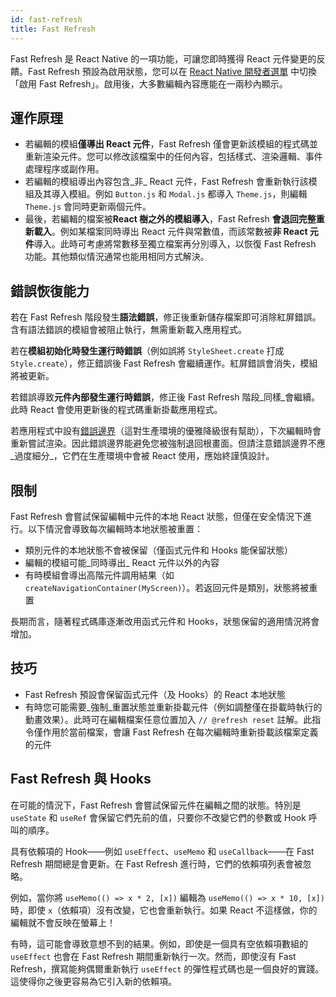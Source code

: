 ```yaml
---
id: fast-refresh
title: Fast Refresh
---
```


Fast Refresh 是 React Native 的一項功能，可讓您即時獲得 React 元件變更的反饋。Fast Refresh 預設為啟用狀態，您可以在 [React Native 開發者選單](/docs/debugging#accessing-the-in-app-developer-menu) 中切換「啟用 Fast Refresh」。啟用後，大多數編輯內容應能在一兩秒內顯示。

## 運作原理

- 若編輯的模組**僅導出 React 元件**，Fast Refresh 僅會更新該模組的程式碼並重新渲染元件。您可以修改該檔案中的任何內容，包括樣式、渲染邏輯、事件處理程序或副作用。
- 若編輯的模組導出內容包含_非_ React 元件，Fast Refresh 會重新執行該模組及其導入模組。例如 `Button.js` 和 `Modal.js` 都導入 `Theme.js`，則編輯 `Theme.js` 會同時更新兩個元件。
- 最後，若編輯的檔案被**React 樹之外的模組導入**，Fast Refresh **會退回完整重新載入**。例如某檔案同時導出 React 元件與常數值，而該常數被**非 React 元件**導入。此時可考慮將常數移至獨立檔案再分別導入，以恢復 Fast Refresh 功能。其他類似情況通常也能用相同方式解決。

## 錯誤恢復能力

若在 Fast Refresh 階段發生**語法錯誤**，修正後重新儲存檔案即可消除紅屏錯誤。含有語法錯誤的模組會被阻止執行，無需重新載入應用程式。

若在**模組初始化時發生運行時錯誤**（例如誤將 `StyleSheet.create` 打成 `Style.create`），修正錯誤後 Fast Refresh 會繼續運作。紅屏錯誤會消失，模組將被更新。

若錯誤導致**元件內部發生運行時錯誤**，修正後 Fast Refresh 階段_同樣_會繼續。此時 React 會使用更新後的程式碼重新掛載應用程式。

若應用程式中設有[錯誤邊界](https://reactjs.org/docs/error-boundaries.html)（這對生產環境的優雅降級很有幫助），下次編輯時會重新嘗試渲染。因此錯誤邊界能避免您被強制退回根畫面。但請注意錯誤邊界不應_過度細分_，它們在生產環境中會被 React 使用，應始終謹慎設計。

## 限制

Fast Refresh 會嘗試保留編輯中元件的本地 React 狀態，但僅在安全情況下進行。以下情況會導致每次編輯時本地狀態被重置：

- 類別元件的本地狀態不會被保留（僅函式元件和 Hooks 能保留狀態）
- 編輯的模組可能_同時導出_ React 元件以外的內容
- 有時模組會導出高階元件調用結果（如 `createNavigationContainer(MyScreen)`）。若返回元件是類別，狀態將被重置

長期而言，隨著程式碼庫逐漸改用函式元件和 Hooks，狀態保留的適用情況將會增加。

## 技巧

- Fast Refresh 預設會保留函式元件（及 Hooks）的 React 本地狀態
- 有時您可能需要_強制_重置狀態並重新掛載元件（例如調整僅在掛載時執行的動畫效果）。此時可在編輯檔案任意位置加入 `// @refresh reset` 註解。此指令僅作用於當前檔案，會讓 Fast Refresh 在每次編輯時重新掛載該檔案定義的元件

## Fast Refresh 與 Hooks

在可能的情況下，Fast Refresh 會嘗試保留元件在編輯之間的狀態。特別是 `useState` 和 `useRef` 會保留它們先前的值，只要你不改變它們的參數或 Hook 呼叫的順序。

具有依賴項的 Hook——例如 `useEffect`、`useMemo` 和 `useCallback`——在 Fast Refresh 期間總是會更新。在 Fast Refresh 進行時，它們的依賴項列表會被忽略。

例如，當你將 `useMemo(() => x * 2, [x])` 編輯為 `useMemo(() => x * 10, [x])` 時，即使 `x`（依賴項）沒有改變，它也會重新執行。如果 React 不這樣做，你的編輯就不會反映在螢幕上！

有時，這可能會導致意想不到的結果。例如，即使是一個具有空依賴項數組的 `useEffect` 也會在 Fast Refresh 期間重新執行一次。然而，即使沒有 Fast Refresh，撰寫能夠偶爾重新執行 `useEffect` 的彈性程式碼也是一個良好的實踐。這使得你之後更容易為它引入新的依賴項。